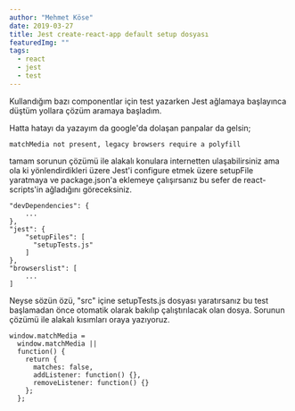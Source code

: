 ```yaml
---
author: "Mehmet Köse"
date: 2019-03-27
title: Jest create-react-app default setup dosyası
featuredImg: ""
tags: 
  - react
  - jest
  - test
---
```

Kullandığım bazı componentlar için test yazarken Jest ağlamaya başlayınca düştüm yollara çözüm aramaya başladım. 

Hatta hatayı da yazayım da google'da dolaşan panpalar da gelsin;

```
matchMedia not present, legacy browsers require a polyfill
```

tamam sorunun çözümü ile alakalı konulara internetten ulaşabilirsiniz ama ola ki yönlendirdikleri üzere Jest'i configure etmek üzere setupFile yaratmaya ve package.json'a eklemeye çalışırsanız bu sefer de react-scripts'in ağladığını göreceksiniz. 


```
"devDependencies": {
    ...
},
"jest": {
    "setupFiles": [
      "setupTests.js"
    ]
},
"browserslist": [
    ...
]
```

Neyse sözün özü, "src" içine setupTests.js dosyası yaratırsanız bu test başlamadan önce otomatik olarak bakılıp çalıştırılacak olan dosya. Sorunun çözümü ile alakalı kısımları oraya yazıyoruz. 

```
window.matchMedia =
  window.matchMedia ||
  function() {
    return {
      matches: false,
      addListener: function() {},
      removeListener: function() {}
    };
  };
```